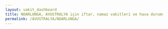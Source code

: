 ```yaml
---
layout: vakit_dashboard
title: NOARLUNGA, AVUSTRALYA için iftar, namaz vakitleri ve hava durumu - ilçe/eyalet seç
permalink: /AVUSTRALYA/NOARLUNGA/
---
```


<script type="text/javascript">
  var GLOBAL_COUNTRY = 'AVUSTRALYA';
  var GLOBAL_CITY = 'NOARLUNGA';
  var GLOBAL_STATE = '';
  var lat = 72;
  var lon = 21;
</script>
